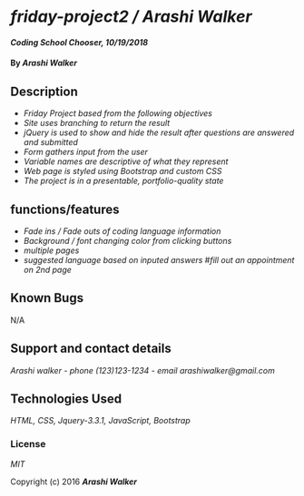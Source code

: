 # _friday-project2 / Arashi Walker_

#### _Coding School Chooser, 10/19/2018_

#### By _Arashi Walker_

## Description

* _Friday Project based from the following objectives_
* _Site uses branching to return the result_
* _jQuery is used to show and hide the result after questions are answered and submitted_
* _Form gathers input from the user_
* _Variable names are descriptive of what they represent_
* _Web page is styled using Bootstrap and custom CSS_
* _The project is in a presentable, portfolio-quality state_

## functions/features

* _Fade ins / Fade outs of coding language information_
* _Background / font changing color from clicking buttons_
* _multiple pages_
* _suggested language based on inputed answers_
#_fill out an appointment on 2nd page_

## Known Bugs

N/A

## Support and contact details

_Arashi walker - phone (123)123-1234 - email arashiwalker@gmail.com_

## Technologies Used

_HTML,_ _CSS,_ _Jquery-3.3.1,_ _JavaScript,_ _Bootstrap_


### License

*MIT*

Copyright (c) 2016 **_Arashi Walker_**
